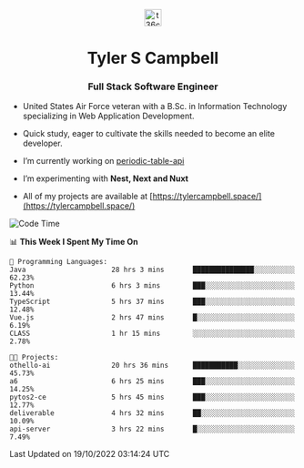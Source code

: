 <p align="center">
<a href="https://www.linkedin.com/in/t36campbell" target="blank"><img align="center" src="https://ik.imagekit.io/t36campbell/Portfolio/linkedin.png.original_m8bbGgPh6.png" alt="t36campbell" height="30" width="30" /></a>
</p>
<h1 align="center">Tyler S Campbell</h1>
<h3 align="center">Full Stack Software Engineer</h3>

* United States Air Force veteran with a B.Sc. in Information Technology specializing in Web Application Development. 

* Quick study, eager to cultivate the skills needed to become an elite developer.

* I’m currently working on [periodic-table-api](https://github.com/t36campbell/periodic-table-api)

* I’m experimenting with **Nest, Next and Nuxt**

* All of my projects are available at [https://tylercampbell.space/](https://tylercampbell.space/)

<!--START_SECTION:waka-->
![Code Time](http://img.shields.io/badge/Code%20Time-1%2C924%20hrs%2019%20mins-blue)

📊 **This Week I Spent My Time On** 

```text
💬 Programming Languages: 
Java                     28 hrs 3 mins       ███████████████░░░░░░░░░░   62.23% 
Python                   6 hrs 3 mins        ███░░░░░░░░░░░░░░░░░░░░░░   13.44% 
TypeScript               5 hrs 37 mins       ███░░░░░░░░░░░░░░░░░░░░░░   12.48% 
Vue.js                   2 hrs 47 mins       █░░░░░░░░░░░░░░░░░░░░░░░░   6.19% 
CLASS                    1 hr 15 mins        ░░░░░░░░░░░░░░░░░░░░░░░░░   2.78%

🐱‍💻 Projects: 
othello-ai               20 hrs 36 mins      ███████████░░░░░░░░░░░░░░   45.73% 
a6                       6 hrs 25 mins       ███░░░░░░░░░░░░░░░░░░░░░░   14.25% 
pytos2-ce                5 hrs 45 mins       ███░░░░░░░░░░░░░░░░░░░░░░   12.77% 
deliverable              4 hrs 32 mins       ██░░░░░░░░░░░░░░░░░░░░░░░   10.09% 
api-server               3 hrs 22 mins       █░░░░░░░░░░░░░░░░░░░░░░░░   7.49%

```


 Last Updated on 19/10/2022 03:14:24 UTC
<!--END_SECTION:waka-->
